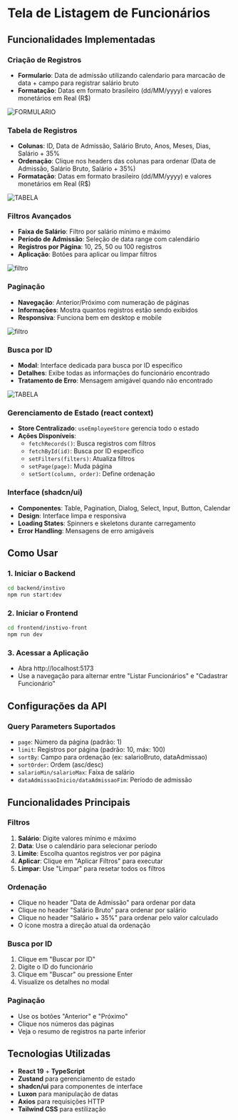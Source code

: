 # Tela de Listagem de Funcionários

## Funcionalidades Implementadas

### Criação de Registros
- **Formulario**: Data de admissão utilizando calendario para marcacão de data + campo para registrar salário bruto
- **Formatação**: Datas em formato brasileiro (dd/MM/yyyy) e valores monetários em Real (R$)

![FORMULARIO](https://i.ibb.co/03M448N/Captura-de-Tela-2025-09-25-a-s-14-59-12.png)

### Tabela de Registros
- **Colunas**: ID, Data de Admissão, Salário Bruto, Anos, Meses, Dias, Salário + 35%
- **Ordenação**: Clique nos headers das colunas para ordenar (Data de Admissão, Salário Bruto, Salário + 35%)
- **Formatação**: Datas em formato brasileiro (dd/MM/yyyy) e valores monetários em Real (R$)

![TABELA](https://i.ibb.co/spyjwN73/Captura-de-Tela-2025-09-25-a-s-14-59-38.png)

###  Filtros Avançados
- **Faixa de Salário**: Filtro por salário mínimo e máximo
- **Período de Admissão**: Seleção de data range com calendário
- **Registros por Página**: 10, 25, 50 ou 100 registros
- **Aplicação**: Botões para aplicar ou limpar filtros

![filtro](https://i.ibb.co/zWrVK6fc/Captura-de-Tela-2025-09-25-a-s-15-00-16.png)

###  Paginação
- **Navegação**: Anterior/Próximo com numeração de páginas
- **Informações**: Mostra quantos registros estão sendo exibidos
- **Responsiva**: Funciona bem em desktop e mobile

![filtro](https://i.ibb.co/7NzT07fB/Captura-de-Tela-2025-09-25-a-s-15-00-02.png)

###  Busca por ID
- **Modal**: Interface dedicada para busca por ID específico
- **Detalhes**: Exibe todas as informações do funcionário encontrado
- **Tratamento de Erro**: Mensagem amigável quando não encontrado

![TABELA](https://i.ibb.co/1JdhJ5s5/Captura-de-Tela-2025-09-25-a-s-14-59-23.png)

###  Gerenciamento de Estado (react context)
- **Store Centralizado**: `useEmployeeStore` gerencia todo o estado
- **Ações Disponíveis**:
  - `fetchRecords()`: Busca registros com filtros
  - `fetchById(id)`: Busca por ID específico
  - `setFilters(filters)`: Atualiza filtros
  - `setPage(page)`: Muda página
  - `setSort(column, order)`: Define ordenação

###  Interface (shadcn/ui)
- **Componentes**: Table, Pagination, Dialog, Select, Input, Button, Calendar
- **Design**: Interface limpa e responsiva
- **Loading States**: Spinners e skeletons durante carregamento
- **Error Handling**: Mensagens de erro amigáveis

##  Como Usar

### 1. Iniciar o Backend
```bash
cd backend/instivo
npm run start:dev
```

### 2. Iniciar o Frontend
```bash
cd frontend/instivo-front
npm run dev
```

### 3. Acessar a Aplicação
- Abra http://localhost:5173
- Use a navegação para alternar entre "Listar Funcionários" e "Cadastrar Funcionário"

##  Configurações da API

### Query Parameters Suportados
- `page`: Número da página (padrão: 1)
- `limit`: Registros por página (padrão: 10, máx: 100)
- `sortBy`: Campo para ordenação (ex: salarioBruto, dataAdmissao)
- `sortOrder`: Ordem (asc/desc)
- `salarioMin/salarioMax`: Faixa de salário
- `dataAdmissaoInicio/dataAdmissaoFim`: Período de admissão

## Funcionalidades Principais

### Filtros
1. **Salário**: Digite valores mínimo e máximo
2. **Data**: Use o calendário para selecionar período
3. **Limite**: Escolha quantos registros ver por página
4. **Aplicar**: Clique em "Aplicar Filtros" para executar
5. **Limpar**: Use "Limpar" para resetar todos os filtros

### Ordenação
- Clique no header "Data de Admissão" para ordenar por data
- Clique no header "Salário Bruto" para ordenar por salário
- Clique no header "Salário + 35%" para ordenar pelo valor calculado
- O ícone mostra a direção atual da ordenação

### Busca por ID
1. Clique em "Buscar por ID"
2. Digite o ID do funcionário
3. Clique em "Buscar" ou pressione Enter
4. Visualize os detalhes no modal

### Paginação
- Use os botões "Anterior" e "Próximo"
- Clique nos números das páginas
- Veja o resumo de registros na parte inferior

##  Tecnologias Utilizadas

- **React 19** + **TypeScript**
- **Zustand** para gerenciamento de estado
- **shadcn/ui** para componentes de interface
- **Luxon** para manipulação de datas
- **Axios** para requisições HTTP
- **Tailwind CSS** para estilização
